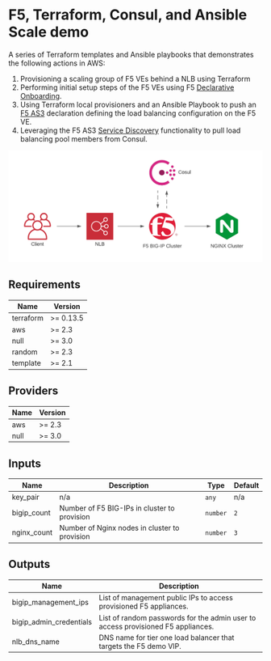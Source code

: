 # F5, Terraform, Consul, and Ansible Scale demo

A series of Terraform templates and Ansible playbooks that demonstrates the following actions in AWS:
1. Provisioning a scaling group of F5 VEs behind a NLB using Terraform
2. Performing initial setup steps of the F5 VEs using F5 [Declarative Onboarding](https://clouddocs.f5.com/products/extensions/f5-declarative-onboarding/latest/).
3. Using Terraform local provisioners and an Ansible Playbook to push an [F5 AS3](https://clouddocs.f5.com/products/extensions/f5-appsvcs-extension/latest/) declaration defining the load balancing configuration on the F5 VE.
4. Leveraging the F5 AS3 [Service Discovery](https://clouddocs.f5.com/products/extensions/f5-appsvcs-extension/latest/declarations/discovery.html) functionality to pull load balancing pool members from Consul.

![Diagram1](images/diagram1.png)

<!-- BEGINNING OF PRE-COMMIT-TERRAFORM DOCS HOOK -->
## Requirements

| Name | Version |
|------|---------|
| terraform | >= 0.13.5 |
| aws | >= 2.3 |
| null | >= 3.0 |
| random | >= 2.3 |
| template | >= 2.1 |

## Providers

| Name | Version |
|------|---------|
| aws | >= 2.3 |
| null | >= 3.0 |

## Inputs

| Name | Description | Type | Default |
|------|-------------|------|---------|
| key\_pair | n/a | `any` | n/a |
| bigip\_count | Number of F5 BIG-IPs in cluster to provision | `number` | `2` |
| nginx\_count | Number of Nginx nodes in cluster to provision | `number` | `3` |

## Outputs

| Name | Description |
|------|-------------|
| bigip\_management\_ips | List of management public IPs to access provisioned F5 appliances. |
| bigip\_admin\_credentials | List of random passwords for the admin user to access provisioned F5 appliances. |
| nlb\_dns\_name | DNS name for tier one load balancer that targets the F5 demo VIP. |

<!-- END OF PRE-COMMIT-TERRAFORM DOCS HOOK -->